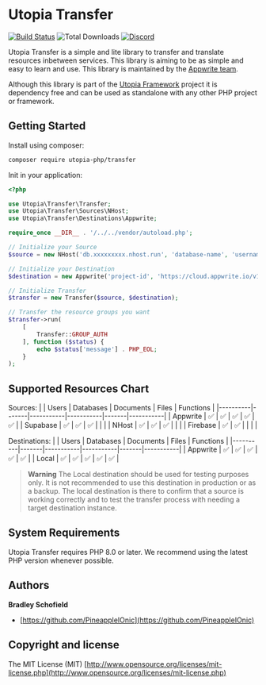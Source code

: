 # Utopia Transfer

[![Build Status](https://travis-ci.com/utopia-php/transfer.svg?branch=main)](https://travis-ci.com/utopia-php/transfer)
![Total Downloads](https://img.shields.io/packagist/dt/utopia-php/transfer.svg)
[![Discord](https://img.shields.io/discord/564160730845151244?label=discord)](https://appwrite.io/discord)

Utopia Transfer is a simple and lite library to transfer and translate resources inbetween services. This library is aiming to be as simple and easy to learn and use. This library is maintained by the [Appwrite team](https://appwrite.io).

Although this library is part of the [Utopia Framework](https://github.com/utopia-php/framework) project it is dependency free and can be used as standalone with any other PHP project or framework.

## Getting Started

Install using composer:
```bash
composer require utopia-php/transfer
```

Init in your application:
```php
<?php

use Utopia\Transfer\Transfer;
use Utopia\Transfer\Sources\NHost;
use Utopia\Transfer\Destinations\Appwrite;

require_once __DIR__ . '/../../vendor/autoload.php';

// Initialize your Source
$source = new NHost('db.xxxxxxxxx.nhost.run', 'database-name', 'username', 'password');

// Initialize your Destination
$destination = new Appwrite('project-id', 'https://cloud.appwrite.io/v1', 'api-key');

// Initialize Transfer
$transfer = new Transfer($source, $destination);

// Transfer the resource groups you want
$transfer->run(
    [
        Transfer::GROUP_AUTH
    ], function ($status) {
        echo $status['message'] . PHP_EOL;
    }
);
```

## Supported Resources Chart

Sources:
|          | Users | Databases | Documents | Files | Functions |
|----------|-------|-----------|-----------|-------|-----------|
| Appwrite |   ✅   |     ✅     |     ✅     |   ✅   |     ✅     |
| Supabase |   ✅   |     ✅     |     ✅     |       |           |
| NHost    |   ✅   |     ✅     |     ✅     |       |           |
| Firebase |   ✅   |     ✅     |           |       |           |

Destinations:
|          | Users | Databases | Documents | Files | Functions |
|----------|-------|-----------|-----------|-------|-----------|
| Appwrite |   ✅   |     ✅     |     ✅     |   ✅   |     ✅     |
| Local    |   ✅   |     ✅     |     ✅     |   ✅   |     ✅     |

> **Warning**
> The Local destination should be used for testing purposes only. It is not recommended to use this destination in production or as a backup. The local destination is there to confirm that a source is working correctly and to test the transfer process with needing a target destination instance.



## System Requirements

Utopia Transfer requires PHP 8.0 or later. We recommend using the latest PHP version whenever possible.

## Authors

**Bradley Schofield**

+ [https://github.com/PineappleIOnic](https://github.com/PineappleIOnic)

## Copyright and license

The MIT License (MIT) [http://www.opensource.org/licenses/mit-license.php](http://www.opensource.org/licenses/mit-license.php)
